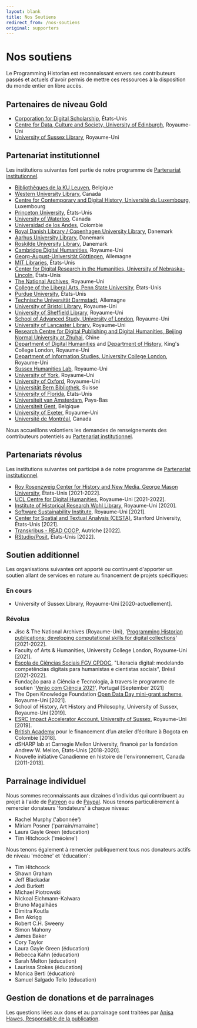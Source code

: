 ```yaml
---
layout: blank
title: Nos Soutiens
redirect_from: /nos-soutiens
original: supporters
---
```


# Nos soutiens

Le Programming Historian est reconnaissant envers ses contributeurs passés et actuels d'avoir permis de mettre ces ressources à la disposition du monde entier en libre accès.

## Partenaires de niveau Gold

- [Corporation for Digital Scholarship](https://digitalscholar.org/), États-Unis
- [Centre for Data, Culture and Society, University of Edinburgh](https://www.cdcs.ed.ac.uk/), Royaume-Uni
- [University of Sussex Library](https://www.sussex.ac.uk/library/), Royaume-Uni

## Partenariat institutionnel
Les institutions suivantes font partie de notre programme de [Partenariat institutionnel](pi).

- [Bibliothèques de la KU Leuven](https://bib.kuleuven.be/), Belgique
- [Western University Library](https://www.lib.uwo.ca/), Canada
- [Centre for Contemporary and Digital History, Université du Luxembourg](https://www.c2dh.uni.lu/), Luxembourg
- [Princeton University](https://www.princeton.edu/), États-Unis
- [University of Waterloo](https://uwaterloo.ca/), Canada
- [Universidad de los Andes](https://uniandes.edu.co/), Colombie
- [Royal Danish Library / Copenhagen University Library](https://www.kb.dk), Danemark
- [Aarhus University Library](https://library.au.dk/), Danemark
- [Roskilde University Library](https://ruc.dk/en/roskilde-university-library), Danemark
- [Cambridge Digital Humanities](https://www.cdh.cam.ac.uk/), Royaume-Uni
- [Georg-August-Universität Göttingen](https://www.uni-goettingen.de/), Allemagne
- [MIT Libraries](https://libraries.mit.edu/), États-Unis
- [Center for Digital Research in the Humanities, University of Nebraska-Lincoln](http://cdrh.unl.edu/), États-Unis
- [The National Archives](https://www.nationalarchives.gov.uk/), Royaume-Uni
- [College of the Liberal Arts, Penn State University](https://la.psu.edu/), États-Unis
- [Purdue University](https://www.purdue.edu/), États-Unis
- [Technische Universität Darmstadt](https://www.tu-darmstadt.de/), Allemagne
- [University of Bristol Library](http://www.bris.ac.uk/library/), Royaume-Uni
- [University of Sheffield Library](https://www.sheffield.ac.uk/library), Royaume-Uni
- [School of Advanced Study, University of London](https://www.sas.ac.uk/), Royaume-Uni
- [University of Lancaster Library](https://www.lancaster.ac.uk/), Royaume-Uni
- [Research Centre for Digital Publishing and Digital Humanities, Beijing Normal University at Zhuhai](https://rsgyy.bnu.edu.cn/yjjg/szcbyszrwyjzx/), Chine
- [Department of Digital Humanities](https://www.kcl.ac.uk/ddh) and [Department of History](https://www.kcl.ac.uk/history), King's College London, Royaume-Uni
- [Department of Information Studies, University College London](https://www.ucl.ac.uk/information-studies/), Royaume-Uni
- [Sussex Humanities Lab](https://www.sussex.ac.uk/research/centres/sussex-humanities-lab/), Royaume-Uni
- [University of York](https://www.york.ac.uk/), Royaume-Uni
- [University of Oxford](https://www.ox.ac.uk), Royaume-Uni
- [Universität Bern Bibliothek](https://www.ub.unibe.ch/), Suisse
- [University of Florida](https://www.ufl.edu/), États-Unis
- [Universiteit van Amsterdam](https://www.uva.nl/), Pays-Bas
- [Universiteit Gent](https://www.ugent.be/), Belgique
- [University of Exeter](https://www.exeter.ac.uk/), Royaume-Uni
- [Université de Montréal](https://www.umontreal.ca/), Canada


Nous accueillons volontiers les demandes de renseignements des contributeurs potentiels au [Partenariat institutionnel](pi).

## Partenariats révolus
Les institutions suivantes ont participé à de notre programme de [Partenariat institutionnel](pi).

- [Roy Rosenzweig Center for History and New Media, George Mason University](https://rrchnm.org/), États-Unis [2021-2022].
- [UCL Centre for Digital Humanities](https://www.ucl.ac.uk/digital-humanities/), Royaume-Uni [2021-2022].
- [Institute of Historical Research Wohl Library](https://www.history.ac.uk/library-digital), Royaume-Uni [2020].
- [Software Sustainability Institute](https://www.software.ac.uk/), Royaume-Uni [2021].
- [Center for Spatial and Textual Analysis (CESTA)](https://cesta.stanford.edu/), Stanford University, États-Unis [2021].
- [Transkribus - READ COOP](https://readcoop.eu/), Autriche [2022].
- [RStudio/Posit](https://posit.co/), États-Unis [2022].

## Soutien additionnel
Les organisations suivantes ont apporté ou continuent d'apporter un soutien allant de services en nature au financement de projets spécifiques:

### En cours
- University of Sussex Library, Royaume-Uni [2020-actuellement].
  
### Révolus

- Jisc & The National Archives (Royaume-Uni), '[Programming Historian publications: developing computational skills for digital collections](https://research.jiscinvolve.org/wp/2021/07/23/boost-your-skills-in-working-with-digital-collections/)' [2021-2022].
- Faculty of Arts & Humanities, University College London, Royaume-Uni [2021].
- [Escola de Ciências Sociais FGV CPDOC](https://portal.fgv.br), "Literacia digital: modelando competências digitais para humanistas e cientistas sociais", Brésil [2021-2022].
- Fundação para a Ciência e Tecnologia, à travers le programme de soutien '[Verão com Ciência 2021](https://www.uevora.pt/investigar/projetos?id=5261)', Portugal [September 2021]
- The Open Knowledge Foundation [Open Data Day mini-grant scheme](https://blog.okfn.org/2021/02/12/meet-the-organisations-receiving-open-data-day-2021-mini-grants/), Royaume-Uni [2021].
- School of History, Art History and Philosophy, University of Sussex, Royaume-Uni [2019].
- [ESRC Impact Accelerator Account, University of Sussex](https://www.sussex.ac.uk/collaborate/business/public-funds#:~:text=Impact%20accelerator%20funds,-From%20law%20to&text=The%20ESRC%20and%20AHRC%20Impact,businesses%20through%20to%20large%20companies), Royaume-Uni [2019].
- [British Academy](https://www.thebritishacademy.ac.uk/projects/writing-workshops-2018-digital-humanities/) pour le financement d’un atelier d’écriture à Bogota en Colombie [2018].
- dSHARP lab at Carnegie Mellon University, financé par la fondation Andrew W. Mellon, États-Unis [2018-2020].
- Nouvelle initiative Canadienne en histoire de l'environnement, Canada [2011-2013].


## Parrainage individuel

Nous sommes reconnaissants aux dizaines d'individus qui contribuent au projet à l'aide de [Patreon](https://www.patreon.com/theprogramminghistorian) ou de [Paypal](https://www.paypal.com/cgi-bin/webscr?cmd=_s-xclick&hosted_button_id=7BGHUZRVS4LYL&source=url). Nous tenons particulièrement à remercier donateurs 'fondateurs' à chaque niveau:

- Rachel Murphy ('abonnée')
- Miriam Posner ('parrain/marraine')
- Laura Gayle Green (éducation)
- Tim Hitchcock ('mécène')

Nous tenons également à remercier publiquement tous nos donateurs actifs de niveau 'mécène' et 'éducation':

- Tim Hitchcock
- Shawn Graham
- Jeff Blackadar
- Jodi Burkett
- Michael Piotrowski
- Nickoal Eichmann-Kalwara
- Bruno Magalhães
- Dimitra Koutla
- Ben Akrigg
- Robert C.H. Sweeny
- Simon Mahony
- James Baker
- Cory Taylor
- Laura Gayle Green (éducation)
- Rebecca Kahn (éducation)
- Sarah Melton (éducation)
- Laurissa Stokes (éducation)
- Monica Berti (éducation)
- Samuel Salgado Tello (éducation)

## Gestion de donations et de parrainages

Les questions liées aux dons et au parrainage sont traitées par [Anisa Hawes, Responsable de la publication](mailto:admin@programminghistorian.org).
